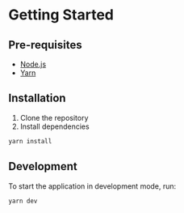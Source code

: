 # Getting Started

## Pre-requisites

- [Node.js](https://nodejs.org/en/download/)
- [Yarn](https://yarnpkg.com/getting-started/install)

## Installation

1. Clone the repository
2. Install dependencies

```bash
yarn install
```

## Development

To start the application in development mode, run:

```bash
yarn dev
```

